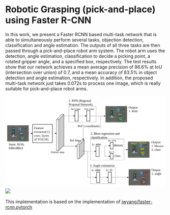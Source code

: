 # Robotic Grasping (pick-and-place) using  Faster R-CNN 

In this work, we present a Faster RCNN based multi-task network that is able to simultaneously perform several tasks, objection detection, classification and angle estimation. The outputs of all three tasks are then passed through a pick-and-place robot arm system. The robot arm uses the detection, angle estimation, classification to decide a picking point, a rotated gripper angle, and a specified box, respectively. The test results show that our network achieves a mean average precision of 86.6% at IoU (intersection over union) of 0.7, and a mean accuracy of 83.5% in object detection and angle estimation, respectively. In addition, the proposed multi-task network just takes 0.072s to process one image, which is really suitable for pick-and-place robot arms.

<img src="images_grasp/FasterRCNN_modified.png" width="640"/>

<img src="demo_video/Grasp_FRCNN_20190817.gif" width="640"/>

This implementation is based on the implementation of [jwyang/faster-rcnn.pytorch](https://github.com/jwyang/faster-rcnn.pytorch)

